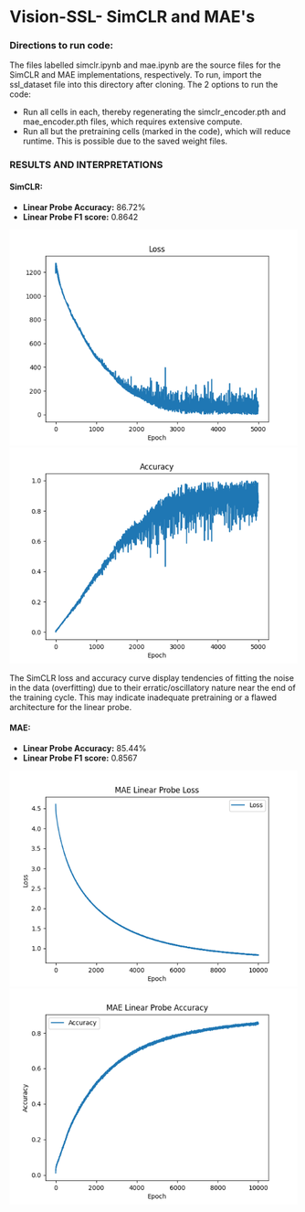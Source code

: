 # Vision-SSL- SimCLR and MAE's

### Directions to run code: 
The files labelled simclr.ipynb and mae.ipynb are the source files for the SimCLR and MAE implementations, respectively. To run, import the ssl_dataset file into this directory after cloning.
The 2 options to run the code:
* Run all cells in each, thereby regenerating the simclr_encoder.pth and mae_encoder.pth files, which requires extensive compute.
* Run all but the pretraining cells (marked in the code), which will reduce runtime. This is possible due to the saved weight files.

### RESULTS AND INTERPRETATIONS
#### SimCLR:
* **Linear Probe Accuracy:** 86.72%
* **Linear Probe F1 score:** 0.8642

  
![SimCLR LOSS Curve](SimCLR_loss.png)
![SimCLR Accuracy Curve](SimCLR_accuracy.png)

The SimCLR loss and accuracy curve display tendencies of fitting the noise in the data (overfitting) due to their erratic/oscillatory nature near the end of the training cycle.
This may indicate inadequate pretraining or a flawed architecture for the linear probe.


#### MAE:
* **Linear Probe Accuracy:** 85.44%
* **Linear Probe F1 score:** 0.8567

![SimCLR LOSS Curve](mae_linear_probe_loss.png)
![SimCLR Accuracy Curve](mae_linear_probe_accuracy.png)

